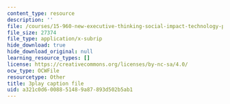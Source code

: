 ```yaml
---
content_type: resource
description: ''
file: /courses/15-960-new-executive-thinking-social-impact-technology-projects-fall-2017-spring-2018/a321c0d6008851489a87893d502b5ab1_HaySEpWEsdU.vtt
file_size: 27374
file_type: application/x-subrip
hide_download: true
hide_download_original: null
learning_resource_types: []
license: https://creativecommons.org/licenses/by-nc-sa/4.0/
ocw_type: OCWFile
resourcetype: Other
title: 3play caption file
uid: a321c0d6-0088-5148-9a87-893d502b5ab1
---
```

